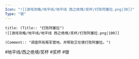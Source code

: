 ```yaml
---
Icon: "![[游戏攻略/地平线/地平线 西之绝境/奖杯/打败阿塞拉.png|30]]"
Type: "银"
---
```

```ad-common-silver-trophy
title: (Title:: "打败阿塞拉")
![[游戏攻略/地平线/地平线 西之绝境/奖杯/打败阿塞拉.png|100]]

(Comment:: "调查所有叛军营地，并帮助艾伦德打败阿塞拉。")
```

#地平线/西之绝境/奖杯 #奖杯 #银
